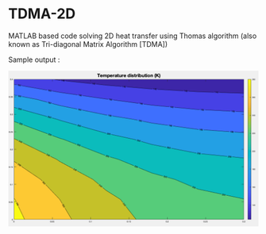 # TDMA-2D
MATLAB based code solving 2D heat transfer using Thomas algorithm (also known as Tri-diagonal Matrix Algorithm [TDMA])

Sample output : 

![GitHub Logo](/Temp_dist.png)
